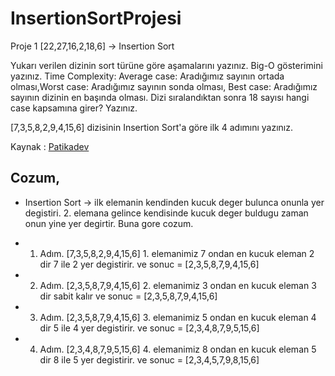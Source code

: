 # InsertionSortProjesi

Proje 1
[22,27,16,2,18,6] -> Insertion Sort

Yukarı verilen dizinin sort türüne göre aşamalarını yazınız.
Big-O gösterimini yazınız.
Time Complexity: Average case: Aradığımız sayının ortada olması,Worst case: Aradığımız sayının sonda olması, Best case: Aradığımız sayının dizinin en başında olması.
Dizi sıralandıktan sonra 18 sayısı hangi case kapsamına girer? Yazınız.


[7,3,5,8,2,9,4,15,6] dizisinin Insertion Sort'a göre ilk 4 adımını yazınız.

Kaynak : [Patikadev ](https://app.patika.dev/courses/veri-yapilari-ve-algoritmalar/insertion-sort-proje)

## Cozum,

* Insertion Sort -> ilk elemanin kendinden kucuk deger bulunca onunla yer degistiri. 2. elemana gelince kendisinde kucuk deger buldugu zaman onun yine yer degirtir. Buna gore cozum.


* 1. Adım. [7,3,5,8,2,9,4,15,6] 1. elemanimiz 7 ondan en kucuk eleman 2 dir 7 ile 2 yer degistirir. ve sonuc = [2,3,5,8,7,9,4,15,6]

* 2. Adım. [2,3,5,8,7,9,4,15,6] 2. elemanimiz 3 ondan en kucuk eleman 3 dir sabit kalır ve sonuc = [2,3,5,8,7,9,4,15,6]

* 3. Adım. [2,3,5,8,7,9,4,15,6] 3. elemanimiz 5 ondan en kucuk eleman 4 dir 5 ile 4 yer degistirir. ve sonuc = [2,3,4,8,7,9,5,15,6]

* 4. Adım. [2,3,4,8,7,9,5,15,6] 4. elemanimiz 8 ondan en kucuk eleman 5 dir 8 ile 5 yer degistirir. ve sonuc = [2,3,4,5,7,9,8,15,6]
